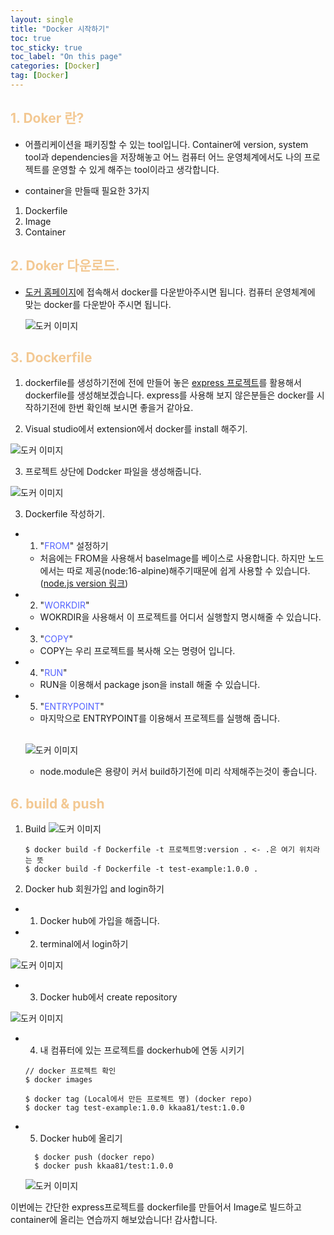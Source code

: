 ```yaml
---
layout: single
title: "Docker 시작하기"
toc: true
toc_sticky: true
toc_label: "On this page"
categories: [Docker]
tag: [Docker]
---
```


## <span style="color: #F3C892">1. Doker 란?</span>

- 어플리케이션을 패키징할 수 있는 tool입니다. Container에 version, system tool과 dependencies을 저장해놓고 어느 컴퓨터 어느 운영체계에서도 나의 프로젝트를 운영할 수 있게 해주는 tool이라고 생각합니다.

- container을 만들때 필요한 3가지

1. Dockerfile
2. Image
3. Container

## <span style="color: #F3C892">2. Doker 다운로드.</span>

- [도커 홈페이지](https://www.docker.com/get-started)에 접속해서 docker를 다운받아주시면 됩니다. 컴퓨터 운영체계에 맞는 docker를 다운받아 주시면 됩니다.

  ![도커 이미지](/images/dockers/download.png)

## <span style="color: #F3C892">3. Dockerfile</span>

1.  dockerfile를 생성하기전에 전에 만들어 놓은 [express 프로젝트](https://jaehunkim0828.github.io/back-end/express/)를 활용해서 dockerfile를 생성해보겠습니다. express를 사용해 보지 않은분들은 docker를 시작하기전에 한번 확인해 보시면 좋을거 같아요.

2.  Visual studio에서 extension에서 docker를 install 해주기.

![도커 이미지](/images/dockers/extension.png)

3. 프로젝트 상단에 Dodcker 파일을 생성해줍니다.

![도커 이미지](/images/dockers/dockerfile.png)

3. Dockerfile 작성하기.

- 1. "<span style="color: #5463FF">FROM</span>" 설정하기

  - 처음에는 FROM을 사용해서 baseImage를 베이스로 사용합니다. 하지만 노드에서는 따로 제공(node:16-alpine)해주기때문에 쉽게 사용할 수 있습니다.([node.js version 링크](https://hub.docker.com/_/node/))

- 2. "<span style="color: #5463FF">WORKDIR</span>"

  - WOKRDIR을 사용해서 이 프로젝트를 어디서 실행할지 명시해줄 수 있습니다.

- 3. "<span style="color: #5463FF">COPY</span>"

  - COPY는 우리 프로젝트를 복사해 오는 명령어 입니다.

- 4. "<span style="color: #5463FF">RUN</span>"

  - RUN을 이용해서 package json을 install 해줄 수 있습니다.

- 5. "<span style="color: #5463FF">ENTRYPOINT</span>"

  - 마지막으로 ENTRYPOINT를 이용해서 프로젝트를 실행해 줍니다.

  <br />

  ![도커 이미지](/images/dockers/dockerfile-done.png)

  - node.module은 용량이 커서 build하기전에 미리 삭제해주는것이 좋습니다.

## <span style="color: #F3C892">6. build & push</span>

1. Build
   ![도커 이미지](/images/dockers/build.png)

   ```
   $ docker build -f Dockerfile -t 프로젝트명:version . <- .은 여기 위치라는 뜻
   $ docker build -f Dockerfile -t test-example:1.0.0 .
   ```

2. Docker hub 회원가입 and login하기

- 1. Docker hub에 가입을 해줍니다.

- 2. terminal에서 login하기

![도커 이미지](/images/dockers/build.png)

- 3. Docker hub에서 create repository

![도커 이미지](/images/dockers/create-Repo.png)

- 4. 내 컴퓨터에 있는 프로젝트를 dockerhub에 연동 시키기

  ```
  // docker 프로젝트 확인
  $ docker images

  $ docker tag (Local에서 만든 프로젝트 명) (docker repo)
  $ docker tag test-example:1.0.0 kkaa81/test:1.0.0
  ```

- 5. Docker hub에 올리기

  ```
    $ docker push (docker repo)
    $ docker push kkaa81/test:1.0.0
  ```

  ![도커 이미지](/images/dockers/push.png)

이번에는 간단한 express프로젝트를 dockerfile를 만들어서 Image로 빌드하고 container에 올리는 연습까지 해보았습니다!
감사합니다.
